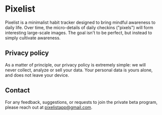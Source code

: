 Pixelist
===
Pixelist is a minimalist habit tracker designed to bring mindful awareness to daily life. Over time, the micro-details of daily checkins ("pixels") will form interesting large-scale images. The goal isn't to be perfect, but instead to simply cultivate awareness.

Privacy policy
---
As a matter of principle, our privacy policy is extremely simple: we will never collect, analyze or sell your data. Your personal data is yours alone, and does not leave your device.

Contact
---
For any feedback, suggestions, or requests to join the private beta program, please reach out at pixelistapp@gmail.com.
